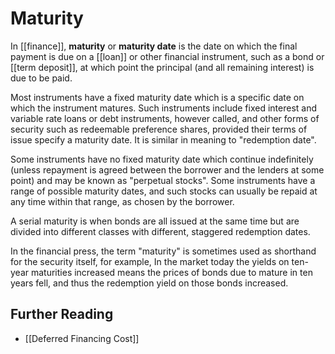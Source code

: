 # Maturity

In [[finance]], **maturity** or **maturity date** is the date on which the final payment is due on a [[loan]] or other financial instrument, such as a bond or [[term deposit]], at which point the principal (and all remaining interest) is due to be paid.

Most instruments have a fixed maturity date which is a specific date on which the instrument matures. Such instruments include fixed interest and variable rate loans or debt instruments, however called, and other forms of security such as redeemable preference shares, provided their terms of issue specify a maturity date. It is similar in meaning to "redemption date".

Some instruments have no fixed maturity date which continue indefinitely (unless repayment is agreed between the borrower and the lenders at some point) and may be known as "perpetual stocks". Some instruments have a range of possible maturity dates, and such stocks can usually be repaid at any time within that range, as chosen by the borrower.

A serial maturity is when bonds are all issued at the same time but are divided into different classes with different, staggered redemption dates.

In the financial press, the term "maturity" is sometimes used as shorthand for the security itself, for example, In the market today the yields on ten-year maturities increased means the prices of bonds due to mature in ten years fell, and thus the redemption yield on those bonds increased. 

## Further Reading
- [[Deferred Financing Cost]]